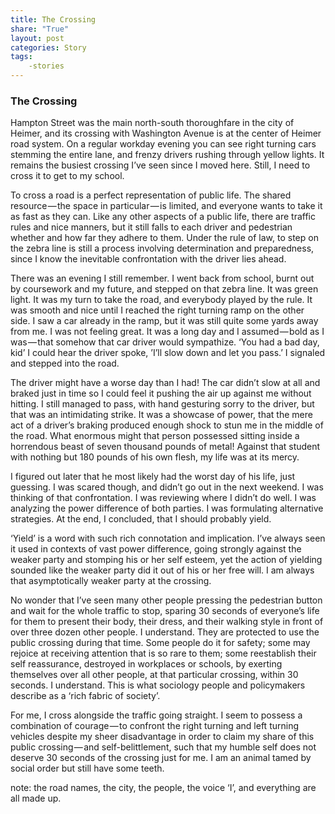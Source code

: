 ```yaml
---
title: The Crossing
share: "True"
layout: post
categories: Story
tags:
    -stories
---
```


### The Crossing

Hampton Street was the main north-south thoroughfare in the city of Heimer, and its crossing with Washington Avenue is at the center of Heimer road system. On a regular workday evening you can see right turning cars stemming the entire lane, and frenzy drivers rushing through yellow lights. It remains the busiest crossing I’ve seen since I moved here. Still, I need to cross it to get to my school.

To cross a road is a perfect representation of public life. The shared resource — the space in particular — is limited, and everyone wants to take it as fast as they can. Like any other aspects of a public life, there are traffic rules and nice manners, but it still falls to each driver and pedestrian whether and how far they adhere to them. Under the rule of law, to step on the zebra line is still a process involving determination and preparedness, since I know the inevitable confrontation with the driver lies ahead.

There was an evening I still remember. I went back from school, burnt out by coursework and my future, and stepped on that zebra line. It was green light. It was my turn to take the road, and everybody played by the rule. It was smooth and nice until I reached the right turning ramp on the other side. I saw a car already in the ramp, but it was still quite some yards away from me. I was not feeling great. It was a long day and I assumed — bold as I was — that somehow that car driver would sympathize. ‘You had a bad day, kid’ I could hear the driver spoke, ’I’ll slow down and let you pass.’ I signaled and stepped into the road.

The driver might have a worse day than I had! The car didn’t slow at all and braked just in time so I could feel it pushing the air up against me without hitting. I still managed to pass, with hand gesturing sorry to the driver, but that was an intimidating strike. It was a showcase of power, that the mere act of a driver’s braking produced enough shock to stun me in the middle of the road. What enormous might that person possessed sitting inside a horrendous beast of seven thousand pounds of metal! Against that student with nothing but 180 pounds of his own flesh, my life was at its mercy.

I figured out later that he most likely had the worst day of his life, just guessing. I was scared though, and didn’t go out in the next weekend. I was thinking of that confrontation. I was reviewing where I didn’t do well. I was analyzing the power difference of both parties. I was formulating alternative strategies. At the end, I concluded, that I should probably yield.

‘Yield’ is a word with such rich connotation and implication. I’ve always seen it used in contexts of vast power difference, going strongly against the weaker party and stomping his or her self esteem, yet the action of yielding sounded like the weaker party did it out of his or her free will. I am always that asymptotically weaker party at the crossing.

No wonder that I’ve seen many other people pressing the pedestrian button and wait for the whole traffic to stop, sparing 30 seconds of everyone’s life for them to present their body, their dress, and their walking style in front of over three dozen other people. I understand. They are protected to use the public crossing during that time. Some people do it for safety; some may rejoice at receiving attention that is so rare to them; some reestablish their self reassurance, destroyed in workplaces or schools, by exerting themselves over all other people, at that particular crossing, within 30 seconds. I understand. This is what sociology people and policymakers describe as a ‘rich fabric of society’.

For me, I cross alongside the traffic going straight. I seem to possess a combination of courage — to confront the right turning and left turning vehicles despite my sheer disadvantage in order to claim my share of this public crossing — and self-belittlement, such that my humble self does not deserve 30 seconds of the crossing just for me. I am an animal tamed by social order but still have some teeth.

note: the road names, the city, the people, the voice ‘I’, and everything are all made up.